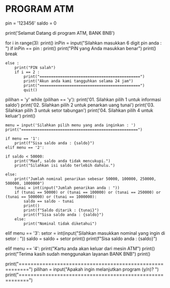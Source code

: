 # PROGRAM ATM 
pin = '123456'
saldo = 0

print('Selamat Datang di program ATM, BANK BNB')

for i in range(3):
    print()
    inPin = input("Silahkan masukkan 6 digit pin anda : ")
    if inPin == pin :
        print()
        print("PIN yang Anda masukkan benar")
        print()
        break

    else :
        print("PIN salah")
        if i == 2 :
            print("============================================")
            print("Akun anda kami tangguhkan selama 24 jam")
            print("============================================")
            quit()

pilihan = 'y'
while (pilihan == 'y'):
    print('01. Silahkan pilih 1 untuk informasi saldo')
    print('02. Silahkan pilih 2 untuk penarkan uang tunai')
    print('03. Silahkan pilih 3 untuk setor tabungan')
    print('04. Silahkan pilih 4 untuk keluar')
    print()

    menu = input('Silahkan pilih menu yang anda inginkan : ')
    print("===================================================")

    if menu == '1':
        print(f"Sisa saldo anda : {saldo}")
    elif menu == '2':

    if saldo < 50000:
        print("Maaf, saldo anda tidak mencukupi.")
        print("Silahkan isi saldo terlebih dahulu.")

    else:
        print("Jumlah nominal penarikan sebesar 50000, 100000, 250000, 500000, 1000000")
        tunai = int(input("Jumlah penarikan anda : "))
        if (tunai == 50000) or (tunai == 100000) or (tunai == 250000) or (tunai == 500000) or (tunai == 1000000):
            saldo == saldo - tunai
            print()
            print(f"Saldo ditarik : {tunai}")
            print(f"Sisa saldo anda : {saldo}")
        else:
            print("Nominal tidak diketahui")

elif menu == '3':
    setor = int(input("Silahkan masukkan nominal yang ingin di setor : "))
    saldo = saldo + setor
    print()
    print(f"Sisa saldo anda : {saldo}")

elif menu == '4':
    print("Kartu anda akan keluar dari mesin ATM")
    print()
    print("Terima kasih sudah menggunakan layanan BANK BNB")
    print()

print("=========================================================")
pilihan = input("Apakah ingin melanjutkan program (y/n)? ")
print("=========================================================")
